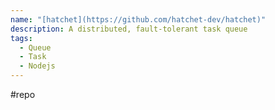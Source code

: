 ```yaml
---
name: "[hatchet](https://github.com/hatchet-dev/hatchet)"
description: A distributed, fault-tolerant task queue
tags:
  - Queue
  - Task
  - Nodejs
---
```

#repo
